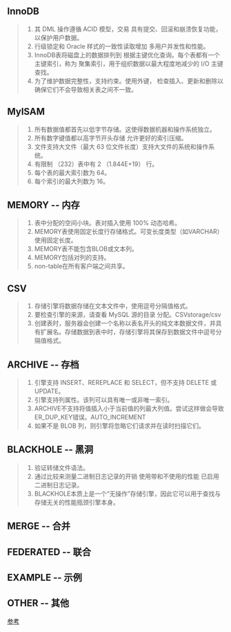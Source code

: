 

## InnoDB

> 1. 其 DML 操作遵循 ACID 模型，交易 具有提交、回滚和崩溃恢复功能，以保护用户数据。
> 2. 行级锁定和 Oracle 样式的一致性读取增加 多用户并发性和性能。
> 3. InnoDB表将磁盘上的数据排列到 根据主键优化查询。每个表都有一个主键索引，称为 聚集索引，用于组织数据以最大程度地减少的 I/O 主键查找。
> 4. 为了维护数据完整性，支持约束。使用外键， 检查插入、更新和删除以确保它们不会导致相关表之间不一致。

## MyISAM

> 1. 所有数据值都首先以低字节存储。这使得数据机器和操作系统独立。
> 2. 所有数字键值都以高字节开头存储 允许更好的索引压缩。
> 3. 文件支持大文件（最大 63 位文件长度）支持大文件的系统和操作系统。
> 4. 有限制 （232）表中有 2 （1.844E+19） 行。
> 5. 每个表的最大索引数为 64。
> 6. 每个索引的最大列数为 16。

## MEMORY -- 内存

> 1. 表中分配的空间小块。表对插入使用 100% 动态哈希。
> 2. MEMORY表使用固定长度行存储格式。可变长度类型（如VARCHAR）使用固定长度。
> 3. MEMORY表不能包含BLOB或文本列。
> 4. MEMORY包括对列的支持。
> 5. non-table在所有客户端之间共享。

## CSV

> 1. 存储引擎将数据存储在文本文件中，使用逗号分隔值格式。
> 2. 要检查引擎的来源，请查看 MySQL 源的目录 分配。CSVstorage/csv
> 3. 创建表时，服务器会创建一个名称以表名开头的纯文本数据文件，并具有扩展名。存储数据到表中时，存储引擎将其保存到数据文件中逗号分隔值格式。

## ARCHIVE -- 存档

> 1. 引擎支持 INSERT、REREPLACE 和 SELECT，但不支持 DELETE 或 UPDATE。
> 2. 引擎支持列属性。该列可以具有唯一或非唯一索引。
> 3. ARCHIVE不支持将值插入小于当前值的列最大列值。尝试这样做会导致ER_DUP_KEY错误。AUTO_INCREMENT
> 4. 如果不是 BLOB 列，则引擎将忽略它们请求并在读时扫描它们。

## BLACKHOLE -- 黑洞

> 1. 验证转储文件语法。
> 2. 通过比较来测量二进制日志记录的开销 使用带和不使用的性能 已启用二进制日志记录。
> 3. BLACKHOLE本质上是一个“无操作”存储引擎，因此它可以用于查找与存储无关的性能瓶颈引擎本身。

## MERGE -- 合并
## FEDERATED -- 联合

## EXAMPLE -- 示例

## OTHER --  其他

[参考](https://dev.mysql.com/doc/refman/8.0/en/innodb-storage-engine.html)